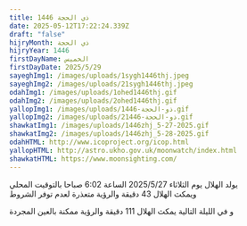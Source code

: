 ```yaml
---
title: ذي الحجة 1446
date: 2025-05-12T17:22:24.339Z
draft: "false"
hijryMonth: ذي الحجة
hijryYear: 1446
firstDayName: الخميس
firstDayDate: 2025/5/29
sayeghImg1: /images/uploads/1sygh1446thj.jpeg
sayeghImg2: /images/uploads/21sygh1446thj.jpeg
odahImg1: /images/uploads/1ohed1446thj.gif
odahImg2: /images/uploads/2ohed1446thj.gif
yallopImg1: /images/uploads/ذو-الحجة-1446.gif
yallopImg2: /images/uploads/2ذو-الحجة-1446.gif
shawkatImg1: /images/uploads/1446zhj_5-27-2025.gif
shawkatImg2: /images/uploads/1446zhj_5-28-2025.gif
odahHTML: http://www.icoproject.org/icop.html
yallopHTML: http://astro.ukho.gov.uk/moonwatch/index.html
shawkatHTML: https://www.moonsighting.com/
---
```



يولد الهلال يوم الثلاثاء 2025/5/27 الساعة 6:02 صباحا بالتوقيت المحلي\
و﻿يمكث الهلال 43 دقيقة والرؤية متعذرة لعدم توفر الشروط

و﻿ في الليلة التالية يمكث الهلال 111 دقيقة والرؤية ممكنة بالعين المجردة